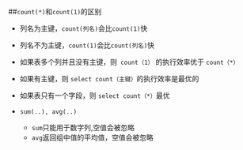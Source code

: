 ##`count(*)`和`count(1)`的区别


* 列名为主键，`count(列名)`会比`count(1)`快  

* 列名不为主键，`count(1)`会比`count(列名)`快  
* 如果表多个列并且没有主键，则` count（1）` 的执行效率优于 `count（*）  `
* 如果有主键，则 `select count（主键）`的执行效率是最优的  
* 如果表只有一个字段，则 `select count（*）`最优

* `sum(..), avg(..)`
    * `sum`只能用于数字列,空值会被忽略
    * `avg`返回组中值的平均值，空值会被忽略

